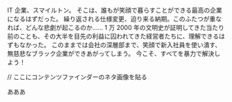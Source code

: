 IT 企業、スマイルトン。
そこは、誰もが笑顔で暮らすことができる最高の企業になるはずだった。
繰り返される仕様変更、迫り来る納期。このふたつが重なれば、どんな悲劇が起こるのか……
1 万 2000 年の文明史が証明してきた当たり前のことも、その大半を目先の利益に囚われてきた経営者たちに、理解できるはずもなかった。
このままでは会社の深層部まで、笑顔で新入社員を使い潰す、無慈悲なブラック企業ができあがってしまう。
今こそ、すべてを暴力で解決しよう！

// ここにコンテンツファインダーのネタ画像を貼る

<!--
<div align="center">
  <img src="https://enterprise.github.com/assets/spinners/octocat-spinner-128-26a44333917854c6794d55eac947b1277fced54f1f60c5df5d93431db8753bc5.gif">
</div>
-->

あああ
